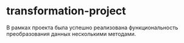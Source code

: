 # transformation-project
В рамках проекта была успешно реализована функциональность преобразования данных несколькими методами.
